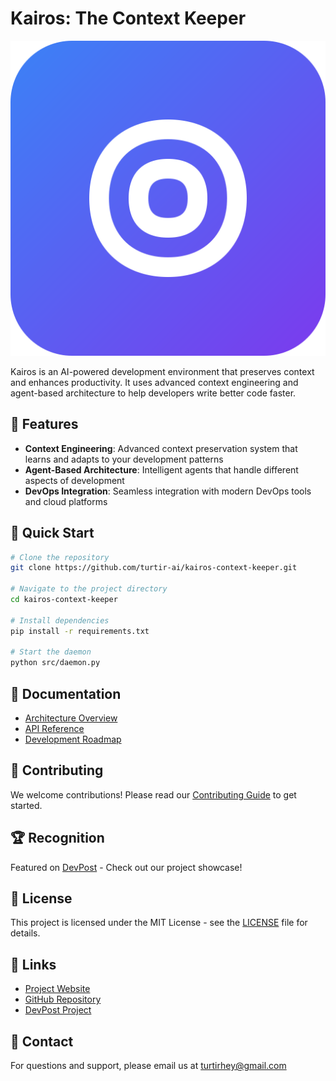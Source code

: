 # Kairos: The Context Keeper

![Kairos Logo](docs/logo.svg)

Kairos is an AI-powered development environment that preserves context and enhances productivity. It uses advanced context engineering and agent-based architecture to help developers write better code faster.

## 🌟 Features

- **Context Engineering**: Advanced context preservation system that learns and adapts to your development patterns
- **Agent-Based Architecture**: Intelligent agents that handle different aspects of development
- **DevOps Integration**: Seamless integration with modern DevOps tools and cloud platforms

## 🚀 Quick Start

```bash
# Clone the repository
git clone https://github.com/turtir-ai/kairos-context-keeper.git

# Navigate to the project directory
cd kairos-context-keeper

# Install dependencies
pip install -r requirements.txt

# Start the daemon
python src/daemon.py
```

## 📖 Documentation

- [Architecture Overview](docs/architecture.md)
- [API Reference](docs/api.md)
- [Development Roadmap](docs/roadmap.md)

## 🤝 Contributing

We welcome contributions! Please read our [Contributing Guide](docs/COMMUNITY.md) to get started.

## 🏆 Recognition

Featured on [DevPost](https://devpost.com/software/kairos-the-context-keeper) - Check out our project showcase!

## 📝 License

This project is licensed under the MIT License - see the [LICENSE](LICENSE) file for details.

## 🔗 Links

- [Project Website](https://turtir-ai.github.io/kairos-context-keeper)
- [GitHub Repository](https://github.com/turtir-ai/kairos-context-keeper)
- [DevPost Project](https://devpost.com/software/kairos-the-context-keeper)

## 📧 Contact

For questions and support, please email us at turtirhey@gmail.com 